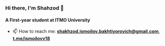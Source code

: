 ### Hi there, I'm Shahzod 👋

#### A First-year student at ITMO University


- 📫 How to reach me: **shakhzod.ismoilov.bakhtiyorovich@gmail.com**,  **<a href="https://t.me/ismoilovv18">t.me/ismoilovv18</a>**
